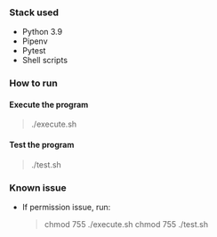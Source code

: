 ### Stack used
- Python 3.9
- Pipenv
- Pytest
- Shell scripts

### How to run

#### Execute the program
> ./execute.sh

#### Test the program
> ./test.sh


### Known issue

- If permission issue, run:
    > chmod 755 ./execute.sh
    > chmod 755 ./test.sh


